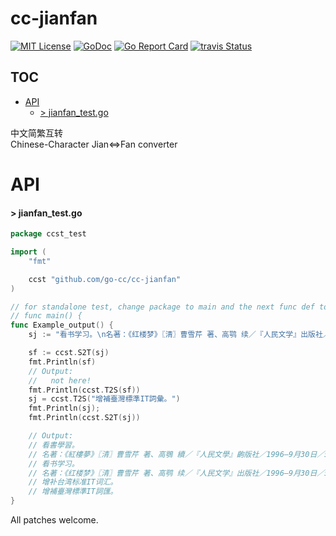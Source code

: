 
# cc-jianfan

[![MIT License](http://img.shields.io/badge/License-MIT-blue.svg)](LICENSE)
[![GoDoc](https://godoc.org/github.com/go-cc/cc-jianfan?status.svg)](http://godoc.org/github.com/go-cc/cc-jianfan)
[![Go Report Card](https://goreportcard.com/badge/github.com/go-cc/cc-jianfan)](https://goreportcard.com/report/github.com/go-cc/cc-jianfan)
[![travis Status](https://travis-ci.org/go-cc/cc-jianfan.svg?branch=master)](https://travis-ci.org/go-cc/cc-jianfan)

## TOC
- [API](#api)
  - [> jianfan_test.go](#-jianfan_testgo)

中文简繁互转  
Chinese-Character Jian<=>Fan converter


# API

#### > jianfan_test.go
```go
package ccst_test

import (
	"fmt"

	ccst "github.com/go-cc/cc-jianfan"
)

// for standalone test, change package to main and the next func def to,
// func main() {
func Example_output() {
	sj := "看书学习。\n名著：《红楼梦》〖清〗曹雪芹 著、高鹗 续／『人民文学』出版社／1996—9月30日／59.70【元】，《三国演义》〖明〗罗贯中。"

	sf := ccst.S2T(sj)
	fmt.Println(sf)
	// Output:
	//   not here!
	fmt.Println(ccst.T2S(sf))
	sj = ccst.T2S("增補臺灣標準IT詞彙。")
	fmt.Println(sj);
	fmt.Println(ccst.S2T(sj))

	// Output:
	// 看書學習。
	// 名著：《紅樓夢》〖清〗曹雪芹 著、高鶚 續／『人民文學』齣版社／1996—9月30日／59.70【元】，《三國演義》〖明〗羅貫中。
	// 看书学习。
	// 名著：《红楼梦》〖清〗曹雪芹 著、高鹗 续／『人民文学』出版社／1996—9月30日／59.70【元】，《三国演义》〖明〗罗贯中。
	// 增补台湾标准IT词汇。
	// 增補臺灣標準IT詞匯。
}
```

All patches welcome.

